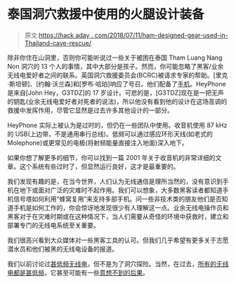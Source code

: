 # 泰国洞穴救援中使用的火腿设计装备

> 原文:[https://hack aday . com/2018/07/11/ham-designed-gear-used-in-Thailand-cave-rescue/](https://hackaday.com/2018/07/11/ham-designed-gear-used-in-thailand-cave-rescue/)

除非你住在山洞里，否则你可能听说过一些关于被困在泰国 Tham Luang Nang Non 洞穴的 13 个人的事情，其中大部分是孩子。然而，你可能忽略了黑客/业余无线电爱好者之间的联系。英国洞穴救援委员会(BCRC)被请求专家的帮助。[里克·斯坦顿]、[约翰·沃兰森]和[罗布·哈珀]响应了号召。他们配备了[手机](http://bcra.org.uk/creg/heyphone/)。HeyPhone 是来自[John Hey，G3TDZ]的 17 岁设计。可悲的是，[G3TDZ]现在是一把无声的钥匙(业余无线电爱好者对死者的说法)，所以他没有看到他的设计在这场高调的救援中发挥作用，尽管它显然是过去许多其他设计的一部分。

HeyPhone 实际上被认为是过时的，但仍在一些团队中使用。收音机使用 87 kHz 的 USB(上边带，不是通用串行总线)。低频可以通过感应环形天线(如老式的 Molephone)或更常见的电极(将射频能量直接注入地面)深入地下。

如果你想了解更多的细节，你可以找到一篇 2001 年关于收音机的非常详细的文章。这个系统有些过时了，但显然运行良好，这才是最重要的。

我们发现有趣的是，在当今世界，人们认为无线通信是理所当然的，没有意识到手机在地下或面对广泛的灾难时不起作用。我们可以想象，大多数黑客读者都知道手机信号塔如何利用“蜂窝复用”来支持多部手机。问一些非技术类的朋友他们是否知道手机是如何工作的，你会惊讶地发现很少有人理解这一点。业余无线电操作员和黑客对于在灾难时期或在这种情况下，当人们需要从奇怪的环境中获救时，建立和部署专门的无线电系统至关重要。

我们很高兴看到大众媒体对一些黑客工具的认可。但我们几乎希望有更多关于志愿潜水员和他们被黑的无线电设备的报道。

我们以前讨论过[甚低频无线电](https://hackaday.com/2010/04/14/all-about-vlf-radio/)，但不是为了洞穴探险。当然，在过去，[所有的无线电都是甚低频](https://hackaday.com/2015/06/27/the-alexanderson-transmitter-very-low-frequency-radio-rides-again/)，它甚至可能有一些[意想不到的后果](https://hackaday.com/2017/05/21/humans-may-have-accidentally-created-a-radiation-shield-around-earth/)。